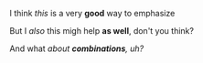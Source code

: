 I think _this_ is a very __good__ way to emphasize

But I *also* this migh help **as well**, don't you think?

And what _about **combinations**, uh?_
